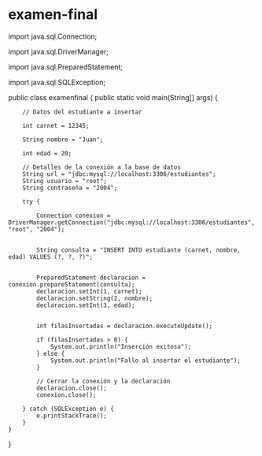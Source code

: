 # examen-final

import java.sql.Connection;

import java.sql.DriverManager;

import java.sql.PreparedStatement;

import java.sql.SQLException;

public class examenfinal {
    public static void main(String[] args) {
    
        // Datos del estudiante a insertar
        
        int carnet = 12345;
        
        String nombre = "Juan";
        
        int edad = 20;

        // Detalles de la conexión a la base de datos
        String url = "jdbc:mysql://localhost:3306/estudiantes"; 
        String usuario = "root";
        String contraseña = "2004";

        try {
            
            Connection conexion = DriverManager.getConnection("jdbc:mysql://localhost:3306/estudiantes", "root", "2004");

           
            String consulta = "INSERT INTO estudiante (carnet, nombre, edad) VALUES (?, ?, ?)";

           
            PreparedStatement declaracion = conexion.prepareStatement(consulta);
            declaracion.setInt(1, carnet);
            declaracion.setString(2, nombre);
            declaracion.setInt(3, edad);

            
            int filasInsertadas = declaracion.executeUpdate();

            if (filasInsertadas > 0) {
                System.out.println("Inserción exitosa");
            } else {
                System.out.println("Fallo al insertar el estudiante");
            }

            // Cerrar la conexión y la declaración
            declaracion.close();
            conexion.close();

        } catch (SQLException e) {
            e.printStackTrace();
        }
    }
}
